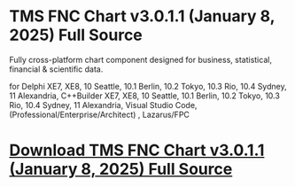 # TMS FNC Chart v3.0.1.1 (January 8, 2025) Full Source

Fully cross-platform chart component designed for business, statistical, financial & scientific data.

for Delphi XE7, XE8, 10 Seattle, 10.1 Berlin, 10.2 Tokyo, 10.3 Rio, 10.4 Sydney, 11 Alexandria, C++Builder XE7, XE8, 10 Seattle, 10.1 Berlin, 10.2 Tokyo, 10.3 Rio, 10.4 Sydney, 11 Alexandria, Visual Studio Code, (Professional/Enterprise/Architect) , Lazarus/FPC

# [Download TMS FNC Chart v3.0.1.1 (January 8, 2025) Full Source](https://developer.team/delphi/35248-tms-fnc-chart-v3011-january-8-2025-full-source.html)

